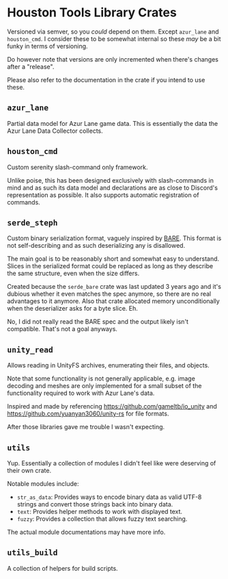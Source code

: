 # Houston Tools Library Crates

Versioned via semver, so you _could_ depend on them.
Except `azur_lane` and `houston_cmd`. I consider these to be somewhat internal so these _may_ be a bit funky in terms of versioning.

Do however note that versions are only incremented when there's changes after a "release".

Please also refer to the documentation in the crate if you intend to use these.

## `azur_lane`

Partial data model for Azur Lane game data. This is essentially the data the Azur Lane Data Collector collects.

## `houston_cmd`

Custom serenity slash-command only framework.

Unlike poise, this has been designed exclusively with slash-commands in mind and as such its data model and declarations are as close to Discord's representation as possible. It also supports automatic registration of commands.

## `serde_steph`

Custom binary serialization format, vaguely inspired by [BARE](https://baremessages.org/). This format is not self-describing and as such deserializing any is disallowed.

The main goal is to be reasonably short and somewhat easy to understand. Slices in the serialized format could be replaced as long as they describe the same structure, even when the size differs.

Created because the `serde_bare` crate was last updated 3 years ago and it's dubious whether it even matches the spec anymore, so there are no real advantages to it anymore. Also that crate allocated memory unconditionally when the deserializer asks for a byte slice. Eh.

No, I did not really read the BARE spec and the output likely isn't compatible. That's not a goal anyways.

## `unity_read`

Allows reading in UnityFS archives, enumerating their files, and objects.

Note that some functionality is not generally applicable, e.g. image decoding and meshes are only implemented for a small subset of the functionality required to work with Azur Lane's data.

Inspired and made by referencing <https://github.com/gameltb/io_unity> and <https://github.com/yuanyan3060/unity-rs> for file formats.

After those libraries gave me trouble I wasn't expecting.

## `utils`

Yup. Essentially a collection of modules I didn't feel like were deserving of their own crate.

Notable modules include:

- `str_as_data`: Provides ways to encode binary data as valid UTF-8 strings and convert those strings back into binary data.
- `text`: Provides helper methods to work with displayed text.
- `fuzzy`: Provides a collection that allows fuzzy text searching.

The actual module documentations may have more info.

## `utils_build`

A collection of helpers for build scripts.

